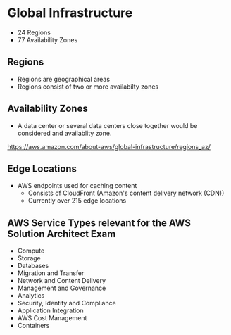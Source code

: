 # Global Infrastructure
- 24 Regions
- 77 Availability Zones

## Regions
- Regions are geographical areas
- Regions consist of two or more availabilty zones

## Availability Zones
- A data center or several data centers close together would be considered and availablity zone.

https://aws.amazon.com/about-aws/global-infrastructure/regions_az/

## Edge Locations
- AWS endpoints used for caching content
    - Consists of CloudFront (Amazon's content delivery network (CDN))
    - Currently over 215 edge locations

## AWS Service Types relevant for the AWS Solution Architect Exam
- Compute
- Storage 
- Databases
- Migration and Transfer 
- Network and Content Delivery
- Management and Governance
- Analytics
- Security, Identity and Compliance
- Application Integration 
- AWS Cost Management
- Containers
